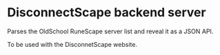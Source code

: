 # DisconnectScape backend server

Parses the OldSchool RuneScape server list and reveal it as a JSON API.

To be used with the DisconnetScape website.